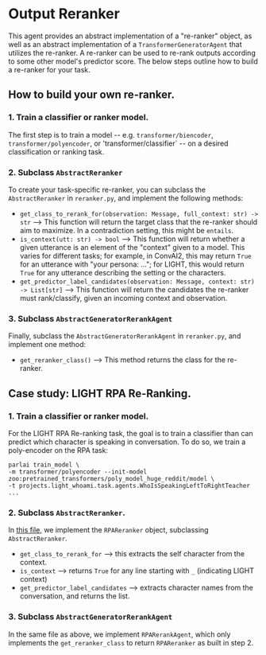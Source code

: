 # Output Reranker

This agent provides an abstract implementation of a "re-ranker" object, as well as an abstract implementation of a `TransformerGeneratorAgent` that utilizes the re-ranker. A re-ranker can be used to re-rank outputs according to some other model's predictor score. The below steps outline how to build a re-ranker for your task.

## How to build your own re-ranker.

### 1. Train a classifier or ranker model.

The first step is to train a model -- e.g. `transformer/biencoder`, `transformer/polyencoder`, or 'transformer/classifier` -- on a desired classification or ranking task.

### 2. Subclass `AbstractReranker`

To create your task-specific re-ranker, you can subclass the `AbstractReranker` in `reranker.py`, and implement the following methods:

- `get_class_to_rerank_for(observation: Message, full_context: str) -> str` --> This function will return the target class that the re-ranker should aim to maximize. In a contradiction setting, this might be `entails`.
- `is_context(utt: str) -> bool` --> This function will return whether a given utterance is an element of the "context" given to a model. This varies for different tasks; for example, in ConvAI2, this may return `True` for an utterance with "your persona: ..."; for LIGHT, this would return `True` for any utterance describing the setting or the characters.
- `get_predictor_label_candidates(observation: Message, context: str) -> List[str]` --> This function will return the candidates the re-ranker must rank/classify, given an incoming context and observation.

### 3. Subclass `AbstractGeneratorRerankAgent`

Finally, subclass the `AbstractGeneratorRerankAgent` in `reranker.py`, and implement one method:

- `get_reranker_class()` --> This method returns the class for the re-ranker.

## Case study: LIGHT RPA Re-Ranking.

### 1. Train a classifier or ranker model.

For the LIGHT RPA Re-ranking task, the goal is to train a classifier than can predict which character is speaking in conversation. To do so, we train a poly-encoder on the RPA task:

    parlai train_model \
    -m transformer/polyencoder --init-model zoo:pretrained_transformers/poly_model_huge_reddit/model \
    -t projects.light_whoami.task.agents.WhoIsSpeakingLeftToRightTeacher ...

### 2. Subclass `AbstractReranker`.

In [this file](https://github.com/facebookresearch/ParlAI/tree/main/parlai/agents/reranker/reranker.py), we implement the `RPAReranker` object, subclassing `AbstractReranker`.

- `get_class_to_rerank_for` --> this extracts the self character from the context.
- `is_context` --> returns `True` for any line starting with `_` (indicating LIGHT context)
- `get_predictor_label_candidates` --> extracts character names from the conversation, and returns the list.

### 3. Subclass `AbstractGeneratorRerankAgent`

In the same file as above, we implement `RPARerankAgent`, which only implements the `get_reranker_class` to return `RPAReranker` as built in step 2.

